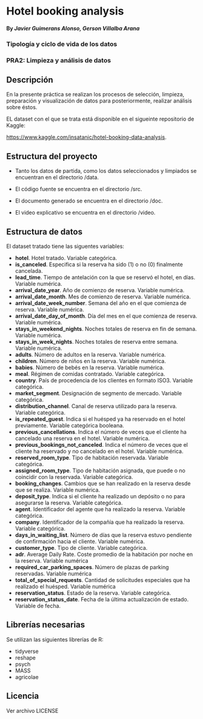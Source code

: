 # Hotel booking analysis

#### By _**Javier Guimerans Alonso, Gerson Villalba Arana**_

### Tipología y ciclo de vida de los datos
### PRA2: Limpieza y análisis de datos

## Descripción

En la presente práctica se realizan los procesos de selección, limpieza, preparación y visualización de datos para posteriormente, realizar análisis sobre éstos.

EL dataset con el que se trata está disponible en el sigueinte repositorio de Kaggle:

https://www.kaggle.com/insatanic/hotel-booking-data-analysis.


## Estructura del proyecto

* Tanto los datos de partida, como los datos seleccionados y limpiados se encuentran en el directorio /data.

* El código fuente se encuentra en el directorio /src.

* El documento generado se encuentra en el directorio /doc.

* El video explicativo se encuentra en el directorio /video.


## Estructura de datos

El dataset tratado tiene las siguentes variables:

* **hotel**. Hotel tratado. Variable categórica.
* **is_canceled**. Especifica si la reserva ha sido (1) o no (0) finalmente cancelada.
* **lead_time**. Tiempo de antelación con la que se reservó el hotel, en días. Variable numérica.
* **arrival_date_year**. Año de comienzo de reserva. Variable numérica.
* **arrival_date_month**. Mes de comienzo de reserva. Variable numérica.
* **arrival_date_week_number**. Semana del año en el que comienza de reserva. Variable numérica.
* **arrival_date_day_of_month**. Día del mes en el que comienza de reserva. Variable numérica.
* **stays_in_weekend_nights**. Noches totales de reserva en fin de semana. Variable numérica.
* **stays_in_week_nights**. Noches totales de reserva entre semana. Variable numérica.
* **adults**. Número de adultos en la reserva. Variable numérica.
* **children**. Número de niños en la reserva. Variable numérica.
* **babies**. Número de bebés en la reserva. Variable numérica.
* **meal**. Régimen de comidas contratado. Variable categórica.
* **country**. País de procedencia de los clientes en formato ISO3. Variable categórica.
* **market_segment**. Designación de segmento de mercado. Variable categórica.
* **distribution_channel**. Canal de reserva utilizado para la reserva. Variable categórica.
* **is_repeated_guest**. Indica si el huésped ya ha reservado en el hotel previamente. Variable categórica booleana.
* **previous_cancellations**. Indica el número de veces que el cliente ha cancelado una reserva en el hotel. Variable numérica.
* **previous_bookings_not_canceled**. Indica el número de veces que el cliente ha reservado y no cancelado en el hotel. Variable numérica.
* **reserved_room_type**. Tipo de habitación reservada. Variable categórica.
* **assigned_room_type**. Tipo de habitación asignada, que puede o no coincidir con la reservada. Variable categórica.
* **booking_changes**. Cambios que se han realizado en la reserva desde que se realiza. Variable numérica.
* **deposit_type**. Indica si el cliente ha realizado un depósito o no para asegurarse la reserva. Variable categórica.
* **agent**. Identificador del agente que ha realizado la reserva. Variable categórica.
* **company**. Identificador de la compañía que ha realizado la reserva. Variable categórica.
* **days_in_waiting_list**. Número de días que la reserva estuvo pendiente de confirmación hacia el cliente. Variable numérica.
* **customer_type**. Tipo de cliente. Variable categórica.
* **adr**. Average Daily Rate. Coste promedio de la habitación por noche en la reserva. Variable numérica
* **required_car_parking_spaces**. Número de plazas de parking reservadas. Variable numérica
* **total_of_special_requests**. Cantidad de solicitudes especiales que ha realizado el huésped. Variable numérica
* **reservation_status**. Estado de la reserva. Variable categórica.
* **reservation_status_date**. Fecha de la última actualización de estado. Variable de fecha.


## Librerías necesarias

Se utilizan las siguientes librerías de R:
* tidyverse
* reshape
* psych
* MASS
* agricolae


## Licencia
Ver archivo LICENSE